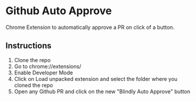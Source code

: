 # Github Auto Approve

Chrome Extension to automatically approve a PR on click of a button. 

## Instructions
1. Clone the repo
2. Go to chrome://extensions/
3. Enable Developer Mode
4. Click on Load unpacked extension and select the folder where you cloned the repo
5. Open any Github PR and click on the new "Blindly Auto Approve" button